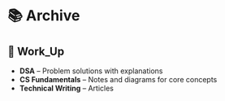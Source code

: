 # 📚 Archive



## 📂 Work_Up
- **DSA** – Problem solutions with explanations  
- **CS Fundamentals** – Notes and diagrams for core concepts  
- **Technical Writing** – Articles


